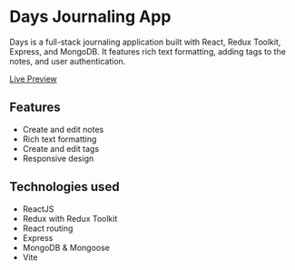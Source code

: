 # Days Journaling App
Days is a full-stack journaling application built with React, Redux Toolkit, Express, and MongoDB. It features rich text formatting, adding tags to the notes, and user authentication.

[Live Preview](https://alexeidevelops.github.io/days)

## Features
- Create and edit notes
- Rich text formatting
- Create and edit tags
- Responsive design

## Technologies used
- ReactJS
- Redux with Redux Toolkit
- React routing
- Express
- MongoDB & Mongoose
- Vite
